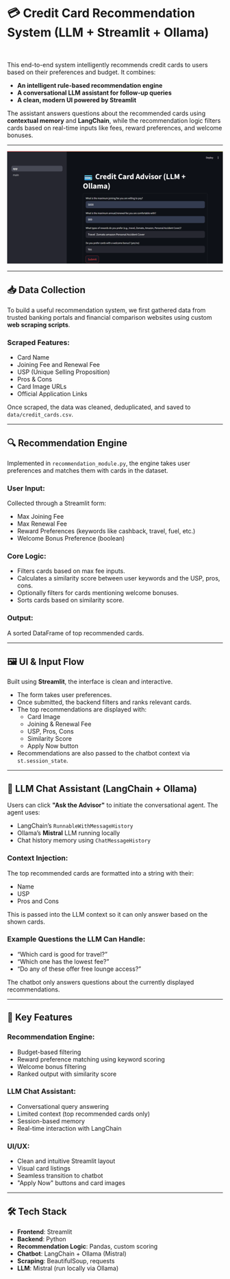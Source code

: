 # **💳 Credit Card Recommendation System (LLM + Streamlit + Ollama)**

<p>&nbsp;</p>

This end-to-end system intelligently recommends credit cards to users based on their preferences and budget. It combines:

- **An intelligent rule-based recommendation engine**
- **A conversational LLM assistant for follow-up queries**
- **A clean, modern UI powered by Streamlit**

The assistant answers questions about the recommended cards using **contextual memory** and **LangChain**, while the recommendation logic filters cards based on real-time inputs like fees, reward preferences, and welcome bonuses.

---

![Alt Text](https://github.com/AdityaKalsi/Credit-Card-Recommendation-System/blob/10c0545b0ba6b792441a8738936fc94064b99e0b/Screenshot%202025-06-18%20144945.png)

---

## **📥 Data Collection**

To build a useful recommendation system, we first gathered data from trusted banking portals and financial comparison websites using custom **web scraping scripts**.

### Scraped Features:
- Card Name
- Joining Fee and Renewal Fee
- USP (Unique Selling Proposition)
- Pros & Cons
- Card Image URLs
- Official Application Links

Once scraped, the data was cleaned, deduplicated, and saved to `data/credit_cards.csv`.

---

## **🔍 Recommendation Engine**

Implemented in `recommendation_module.py`, the engine takes user preferences and matches them with cards in the dataset.

### User Input:
Collected through a Streamlit form:
- Max Joining Fee
- Max Renewal Fee
- Reward Preferences (keywords like cashback, travel, fuel, etc.)
- Welcome Bonus Preference (boolean)

### Core Logic:
- Filters cards based on max fee inputs.
- Calculates a similarity score between user keywords and the USP, pros, cons.
- Optionally filters for cards mentioning welcome bonuses.
- Sorts cards based on similarity score.

### Output:
A sorted DataFrame of top recommended cards.

---

## **🖼️ UI & Input Flow**

Built using **Streamlit**, the interface is clean and interactive.

- The form takes user preferences.
- Once submitted, the backend filters and ranks relevant cards.
- The top recommendations are displayed with:
  - Card Image
  - Joining & Renewal Fee
  - USP, Pros, Cons
  - Similarity Score
  - Apply Now button
- Recommendations are also passed to the chatbot context via `st.session_state`.

---

## **🧠 LLM Chat Assistant (LangChain + Ollama)**

Users can click **"Ask the Advisor"** to initiate the conversational agent. The agent uses:

- LangChain’s `RunnableWithMessageHistory`
- Ollama’s **Mistral** LLM running locally
- Chat history memory using `ChatMessageHistory`

### Context Injection:
The top recommended cards are formatted into a string with their:
- Name
- USP
- Pros and Cons

This is passed into the LLM context so it can only answer based on the shown cards.

### Example Questions the LLM Can Handle:
- “Which card is good for travel?”
- “Which one has the lowest fee?”
- “Do any of these offer free lounge access?”

The chatbot only answers questions about the currently displayed recommendations.

---

## **🎯 Key Features**

### Recommendation Engine:
- Budget-based filtering
- Reward preference matching using keyword scoring
- Welcome bonus filtering
- Ranked output with similarity score

### LLM Chat Assistant:
- Conversational query answering
- Limited context (top recommended cards only)
- Session-based memory
- Real-time interaction with LangChain

### UI/UX:
- Clean and intuitive Streamlit layout
- Visual card listings
- Seamless transition to chatbot
- "Apply Now" buttons and card images

---

## **🛠️ Tech Stack**

- **Frontend**: Streamlit
- **Backend**: Python
- **Recommendation Logic**: Pandas, custom scoring
- **Chatbot**: LangChain + Ollama (Mistral)
- **Scraping**: BeautifulSoup, requests
- **LLM**: Mistral (run locally via Ollama)


